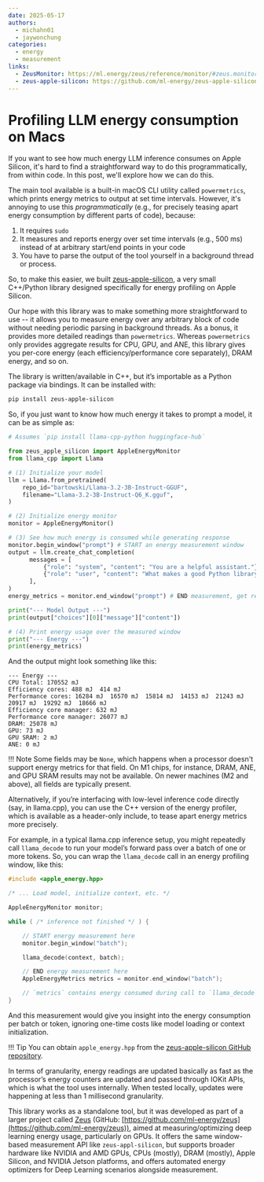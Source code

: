 ```yaml
---
date: 2025-05-17
authors:
  - michahn01
  - jaywonchung
categories:
  - energy
  - measurement
links:
  - ZeusMonitor: https://ml.energy/zeus/reference/monitor/#zeus.monitor.ZeusMonitor
  - zeus-apple-silicon: https://github.com/ml-energy/zeus-apple-silicon
---
```


# Profiling LLM energy consumption on Macs

If you want to see how much energy LLM inference consumes on Apple Silicon, it's hard to find a straightforward way to do this programmatically, from within code. In this post, we'll explore how we can do this.

<!-- more -->

The main tool available is a built-in macOS CLI utility called `powermetrics`, which prints energy metrics to output at set time intervals. However, it's annoying to use this *programmatically* (e.g., for precisely teasing apart energy consumption by different parts of code), because:

1. It requires `sudo`
1. It measures and reports energy over set time intervals (e.g., 500 ms) instead of at arbitrary start/end points in your code
1. You have to parse the output of the tool yourself in a background thread or process.

So, to make this easier, we built [zeus-apple-silicon](https://github.com/ml-energy/zeus-apple-silicon), a very small C++/Python library designed specifically for energy profiling on Apple Silicon.

Our hope with this library was to make something more straightforward to use -- it allows you to measure energy over any arbitrary block of code without needing periodic parsing in background threads. As a bonus, it provides more detailed readings than `powermetrics`. Whereas `powermetrics` only provides aggregate results for CPU, GPU, and ANE, this library gives you per-core energy (each efficiency/performance core separately), DRAM energy, and so on.

The library is written/available in C++, but it’s importable as a Python package via bindings.
It can be installed with:

```bash
pip install zeus-apple-silicon
```

So, if you just want to know how much energy it takes to prompt a model, it can be as simple as:

```python
# Assumes `pip install llama-cpp-python huggingface-hub`

from zeus_apple_silicon import AppleEnergyMonitor
from llama_cpp import Llama

# (1) Initialize your model
llm = Llama.from_pretrained(
    repo_id="bartowski/Llama-3.2-3B-Instruct-GGUF",
    filename="Llama-3.2-3B-Instruct-Q6_K.gguf",
)

# (2) Initialize energy monitor
monitor = AppleEnergyMonitor()

# (3) See how much energy is consumed while generating response
monitor.begin_window("prompt") # START an energy measurement window
output = llm.create_chat_completion(
      messages = [
          {"role": "system", "content": "You are a helpful assistant."},
          {"role": "user", "content": "What makes a good Python library? Answer concisely."}
      ],
)
energy_metrics = monitor.end_window("prompt") # END measurement, get results

print("--- Model Output ---")
print(output["choices"][0]["message"]["content"])

# (4) Print energy usage over the measured window
print("--- Energy ---")
print(energy_metrics)
```

And the output might look something like this:

```
--- Energy ---
CPU Total: 170552 mJ
Efficiency cores: 488 mJ  414 mJ
Performance cores: 16284 mJ  16570 mJ  15814 mJ  14153 mJ  21243 mJ  20917 mJ  19292 mJ  18666 mJ
Efficiency core manager: 632 mJ
Performance core manager: 26077 mJ
DRAM: 25078 mJ
GPU: 73 mJ
GPU SRAM: 2 mJ
ANE: 0 mJ
```

!!! Note
    Some fields may be `None`, which happens when a processor doesn't support energy metrics for that field. On M1 chips, for instance, DRAM, ANE, and GPU SRAM results may not be available. On newer machines (M2 and above), all fields are typically present.

Alternatively, if you’re interfacing with low-level inference code directly (say, in llama.cpp), you can use the C++ version of the energy profiler, which is available as a header-only include, to tease apart energy metrics more precisely.

For example, in a typical llama.cpp inference setup, you might repeatedly call `llama_decode` to run your model’s forward pass over a batch of one or more tokens. So, you can wrap the `llama_decode` call in an energy profiling window, like this:

```cpp
#include <apple_energy.hpp>

/* ... Load model, initialize context, etc. */

AppleEnergyMonitor monitor;

while ( /* inference not finished */ ) {

    // START energy measurement here
    monitor.begin_window("batch");

    llama_decode(context, batch);

    // END energy measurement here
    AppleEnergyMetrics metrics = monitor.end_window("batch");

    // `metrics` contains energy consumed during call to `llama_decode`
}
```

And this measurement would give you insight into the energy consumption per batch or token, ignoring one-time costs like model loading or context initialization.

!!! Tip
    You can obtain `apple_energy.hpp` from the [zeus-apple-silicon GitHub repository](https://github.com/ml-energy/zeus-apple-silicon).

In terms of granularity, energy readings are updated basically as fast as the processor’s energy counters are updated and passed through IOKit APIs, which is what the tool uses internally. When tested locally, updates were happening at less than 1 millisecond granularity.

This library works as a standalone tool, but it was developed as part of a larger project called [Zeus](https://ml.energy/zeus/) (GitHub: [https://github.com/ml-energy/zeus](https://github.com/ml-energy/zeus)), aimed at measuring/optimizing deep learning energy usage, particularly on GPUs. It offers the same window-based measurement API like `zeus-appl-silicon`, but supports broader hardware like NVIDIA and AMD GPUs, CPUs (mostly), DRAM (mostly), Apple Silicon, and NVIDIA Jetson platforms, and offers automated energy optimizers for Deep Learning scenarios alongside measurement.
